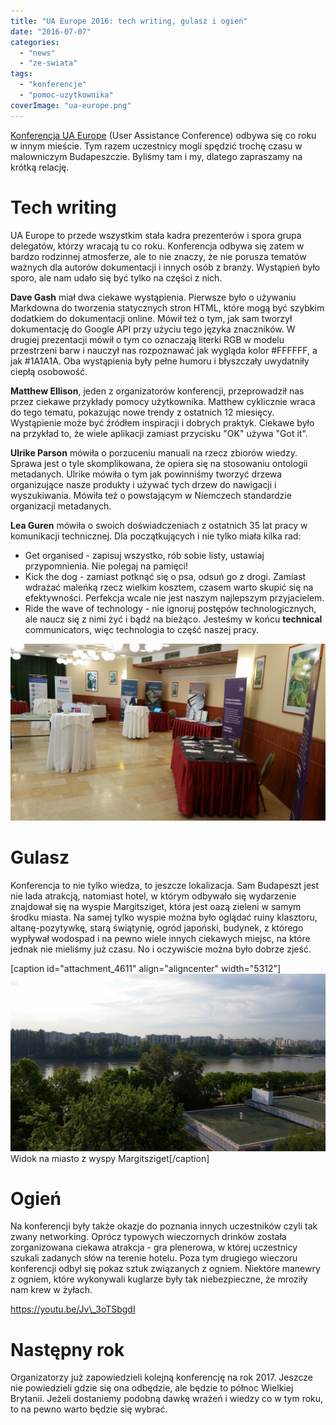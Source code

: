 ```yaml
---
title: "UA Europe 2016: tech writing, gulasz i ogień"
date: "2016-07-07"
categories:
  - "news"
  - "ze-swiata"
tags:
  - "konferencje"
  - "pomoc-uzytkownika"
coverImage: "ua-europe.png"
---
```


[Konferencja UA Europe](http://uaconference.eu/) (User Assistance Conference) odbywa się co roku w innym mieście. Tym razem uczestnicy mogli spędzić trochę czasu w malowniczym Budapeszczie. Byliśmy tam i my, dlatego zapraszamy na krótką relację.

# Tech writing

UA Europe to przede wszystkim stała kadra prezenterów i spora grupa delegatów, którzy wracają tu co roku. Konferencja odbywa się zatem w bardzo rodzinnej atmosferze, ale to nie znaczy, że nie porusza tematów ważnych dla autorów dokumentacji i innych osób z branży. Wystąpień było sporo, ale nam udało się być tylko na części z nich.

**Dave Gash** miał dwa ciekawe wystąpienia. Pierwsze było o używaniu Markdowna do tworzenia statycznych stron HTML, które mogą być szybkim dodatkiem do dokumentacji online. Mówił też o tym, jak sam tworzył dokumentację do Google API przy użyciu tego języka znaczników. W drugiej prezentacji mówił o tym co oznaczają literki RGB w modelu przestrzeni barw i nauczył nas rozpoznawać jak wygląda kolor #FFFFFF, a jak #1A1A1A. Oba wystąpienia były pełne humoru i błyszczały uwydatniły ciepłą osobowość.

**Matthew Ellison**, jeden z organizatorów konferencji, przeprowadził nas przez ciekawe przykłady pomocy użytkownika. Matthew cyklicznie wraca do tego tematu, pokazując nowe trendy z ostatnich 12 miesięcy. Wystąpienie może być źródłem inspiracji i dobrych praktyk. Ciekawe było na przykład to, że wiele aplikacji zamiast przycisku "OK" używa "Got it".

**Ulrike Parson** mówiła o porzuceniu manuali na rzecz zbiorów wiedzy. Sprawa jest o tyle skomplikowana, że opiera się na stosowaniu ontologii metadanych. Ulrike mówiła o tym jak powinniśmy tworzyć drzewa organizujące nasze produkty i używać tych drzew do nawigacji i wyszukiwania. Mówiła też o powstającym w Niemczech standardzie organizacji metadanych.

**Lea Guren** mówiła o swoich doświadczeniach z ostatnich 35 lat pracy w komunikacji technicznej. Dla początkujących i nie tylko miała kilka rad:

- Get organised - zapisuj wszystko, rób sobie listy, ustawiaj przypomnienia. Nie polegaj na pamięci!
- Kick the dog - zamiast potknąć się o psa, odsuń go z drogi. Zamiast wdrażać maleńką rzecz wielkim kosztem, czasem warto skupić się na efektywności. Perfekcja wcale nie jest naszym najlepszym przyjacielem.
- Ride the wave of technology - nie ignoruj postępów technologicznych, ale naucz się z nimi żyć i bądź na bieżąco. Jesteśmy w końcu **technical** communicators, więc technologia to część naszej pracy.

[![Sala wystawowa w hotelu konferencyjnym](images/20160609_153158.jpg)](http://techwriter.pl/wp-content/uploads/2016/07/20160609_153158.jpg)

# Gulasz

Konferencja to nie tylko wiedza, to jeszcze lokalizacja. Sam Budapeszt jest nie lada atrakcją, natomiast hotel, w którym odbywało się wydarzenie znajdował się na wyspie Margitsziget, która jest oazą zieleni w samym środku miasta. Na samej tylko wyspie można było oglądać ruiny klasztoru, altanę-pozytywkę, starą świątynię, ogród japoński, budynek, z którego wypływał wodospad i na pewno wiele innych ciekawych miejsc, na które jednak nie mieliśmy już czasu. No i oczywiście można było dobrze zjeść.

\[caption id="attachment_4611" align="aligncenter" width="5312"\][![Widok na Margiisziget](images/20160609_072313.jpg)](http://techwriter.pl/wp-content/uploads/2016/07/20160609_072313.jpg) Widok na miasto z wyspy Margitsziget\[/caption\]

# Ogień

Na konferencji były także okazje do poznania innych uczestników czyli tak zwany networking. Oprócz typowych wieczornych drinków została zorganizowana ciekawa atrakcja - gra plenerowa, w której uczestnicy szukali zadanych słów na terenie hotelu. Poza tym drugiego wieczoru konferencji odbył się pokaz sztuk związanych z ogniem. Niektóre manewry z ogniem, które wykonywali kuglarze były tak niebezpieczne, że mroziły nam krew w żyłach.

https://youtu.be/Jv\_3oTSbgdI

# Następny rok

Organizatorzy już zapowiedzieli kolejną konferencję na rok 2017. Jeszcze nie powiedzieli gdzie się ona odbędzie, ale będzie to północ Wielkiej Brytanii. Jeżeli dostaniemy podobną dawkę wrażeń i wiedzy co w tym roku, to na pewno warto będzie się wybrać.
